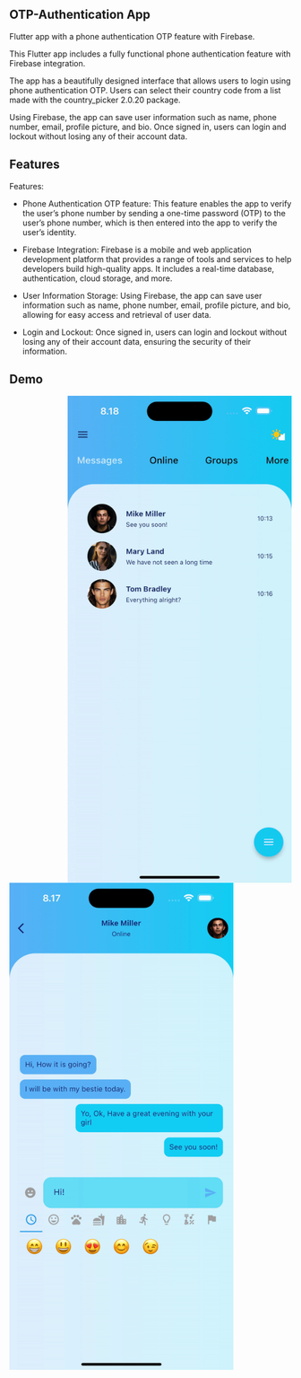 
## OTP-Authentication App
Flutter app with a phone authentication OTP feature with Firebase.

This Flutter app includes a fully functional phone authentication feature with Firebase integration.

The app has a beautifully designed interface that allows users to login using phone authentication OTP. Users can select their country code from a list made with the country_picker 2.0.20 package.

Using Firebase, the app can save user information such as name, phone number, email, profile picture, and bio. Once signed in, users can login and lockout without losing any of their account data.


## Features

Features:

- Phone Authentication OTP feature: This feature enables the app to verify the user’s phone number by sending a one-time password (OTP) to the user’s phone number, which is then entered into the app to verify the user’s identity.

- Firebase Integration: Firebase is a mobile and web application development platform that provides a range of tools and services to help developers build high-quality apps. It includes a real-time database, authentication, cloud storage, and more.

- User Information Storage: Using Firebase, the app can save user information such as name, phone number, email, profile picture, and bio, allowing for easy access and retrieval of user data.

- Login and Lockout: Once signed in, users can login and lockout without losing any of their account data, ensuring the security of their information.
## Demo

<img align="right" alt="Coding" width="400" src="https://github.com/KankareDEV/QuizApp/blob/master/chattapp1.gif">

<img align="left" alt="Coding" width="400" src="https://github.com/KankareDEV/QuizApp/blob/master/chatapp4.gif">
